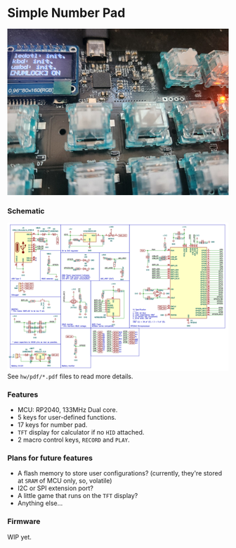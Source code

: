 # Simple Number Pad
![](hw/RP2040_KBD_LCD.jpg)

### Schematic
![](hw/RP2040_KBD-MCU.png)
See `hw/pdf/*.pdf` files to read more details.

### Features
* MCU: RP2040, 133MHz Dual core.
* 5 keys for user-defined functions.
* 17 keys for number pad.
* `TFT` display for calculator if no `HID` attached.
* 2 macro control keys, `RECORD` and `PLAY`.

### Plans for future features
* A flash memory to store user configurations? (currently, they're stored at `SRAM` of MCU only, so, volatile)
* I2C or SPI extension port?
* A little game that runs on the `TFT` display?
* Anything else...

### Firmware
WIP yet.
